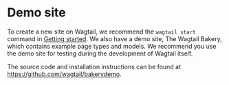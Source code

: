 # Demo site

To create a new site on Wagtail, we recommend the `wagtail start` command in [Getting started](index). We also have a demo site, The Wagtail Bakery, which contains example page types and models. We recommend you use the demo site for testing during the development of Wagtail itself.


The source code and installation instructions can be found at <https://github.com/wagtail/bakerydemo>.
